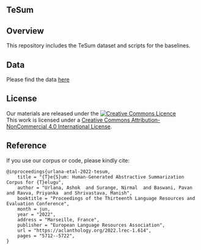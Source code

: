 ## TeSum

## Overview
This repository includes the TeSum dataset and scripts for the baselines.

## Data

Please find the data [here](https://ltrc.iiit.ac.in/showfile.php?filename=downloads/teSum/)


## License
Our materials are released under the 
<a rel="license" href="http://creativecommons.org/licenses/by-nc/4.0/"><img alt="Creative Commons Licence" style="border-width:0" src="https://i.creativecommons.org/l/by-nc/4.0/88x31.png" /></a><br />This work is licensed under a <a rel="license" href="http://creativecommons.org/licenses/by-nc/4.0/">Creative Commons Attribution-NonCommercial 4.0 International License</a>.

## Reference
If you use our corpus or code, please kindly cite:

```
@inproceedings{urlana-etal-2022-tesum,
    title = "{T}e{S}um: Human-Generated Abstractive Summarization Corpus for {T}elugu",
    author = "Urlana, Ashok  and Surange, Nirmal  and Baswani, Pavan  and Ravva, Priyanka  and Shrivastava, Manish",
    booktitle = "Proceedings of the Thirteenth Language Resources and Evaluation Conference",
    month = jun,
    year = "2022",
    address = "Marseille, France",
    publisher = "European Language Resources Association",
    url = "https://aclanthology.org/2022.lrec-1.614",
    pages = "5712--5722",
}
```


	
